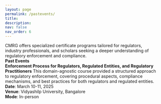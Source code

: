 ```yaml
---
layout: page
permalink: /pastevents/
title: 
description:
nav: false
nav_order: 6
---
```


CMRG offers specialized certificate programs tailored for regulators, industry professionals, and scholars seeking a deeper understanding of regulatory enforcement and compliance.
<br/>
<strong>Past Events</strong> <br>
__Enforcement Process for Regulators, Regulated Entities, and Regulatory Practitioners__
This domain-agnostic course provided a structured approach to regulatory enforcement, covering procedural aspects, compliance mechanisms, and best practices for both regulators and regulated entities.
<br/>
__Date__: March 10-11, 2025
<br/>
__Venue__: Vidyashilp University, Bangalore
<br/>
__Mode__: In-person


